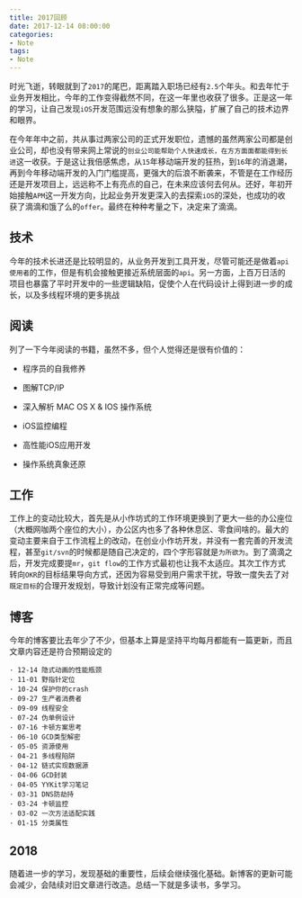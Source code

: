 ```yaml
---
title: 2017回顾
date: 2017-12-14 08:00:00
categories:
- Note
tags:
- Note
---
```


时光飞逝，转眼就到了`2017`的尾巴，距离踏入职场已经有`2.5`个年头。和去年忙于业务开发相比，今年的工作变得截然不同，在这一年里也收获了很多。正是这一年的学习，让自己发现`iOS`开发范围远没有想象的那么狭隘，扩展了自己的技术边界和眼界。

在今年年中之前，共从事过两家公司的正式开发职位，遗憾的虽然两家公司都是创业公司，却也没有带来网上常说的`创业公司能帮助个人快速成长，在方方面面都能得到长进`这一收获。于是这让我倍感焦虑，从`15`年移动端开发的狂热，到`16`年的消退潮，再到今年移动端开发的入门门槛提高，更强大的后浪不断袭来，不管是在工作经历还是开发项目上，远远称不上有亮点的自己，在未来应该何去何从。还好，年初开始接触`APM`这一开发方向，比起业务开发更深入的去探索`iOS`的深处，也成功的收获了滴滴和饿了么的`offer`。最终在种种考量之下，决定来了滴滴。

## 技术
今年的技术长进还是比较明显的，从业务开发到工具开发，尽管可能还是做着`api使用者`的工作，但是有机会接触更接近系统层面的`api`。另一方面，上百万日活的项目也暴露了平时开发中的一些逻辑缺陷，促使个人在代码设计上得到进一步的成长，以及多线程环境的更多挑战

## 阅读
列了一下今年阅读的书籍，虽然不多，但个人觉得还是很有价值的：

- 程序员的自我修养

- 图解TCP/IP

- 深入解析 MAC OS X & IOS 操作系统

- iOS监控编程

- 高性能iOS应用开发    

- 操作系统真象还原

## 工作
工作上的变动比较大，首先是从小作坊式的工作环境更换到了更大一些的办公座位（大概网咖两个座位的大小），办公区内也多了各种休息区、零食间啥的。最大的变动主要来自于工作流程上的改动，在创业小作坊开发，并没有一套完善的开发流程，甚至`git/svn`的时候都是随自己决定的，四个字形容就是`为所欲为`。到了滴滴之后，开发完成要提`mr`，`git flow`的工作方式最初也让我不太适应。其次工作方式转向`OKR`的目标结果导向方式，还因为容易受到用户需求干扰，导致一度失去了对`既定目标`的合理开发规划，导致计划没有正常完成等问题。

## 博客
今年的博客要比去年少了不少，但基本上算是坚持平均每月都能有一篇更新，而且文章内容还是符合预期设定的
    
    · 12-14 隐式动画的性能瓶颈
    · 11-01 野指针定位
    · 10-24 保护你的crash
    · 09-27 生产者消费者
    · 09-09 线程安全
    · 07-24 伪单例设计
    · 07-16 卡顿方案思考
    · 06-10 GCD类型解密
    · 05-05 资源使用
    · 04-21 多线程陷阱
    · 04-12 链式实现数据源
    · 04-06 GCD封装
    · 04-05 YYKit学习笔记
    · 03-31 DNS防劫持
    · 03-24 卡顿监控
    · 03-02 一次方法适配实践
    · 01-15 分类属性

## 2018
随着进一步的学习，发现基础的重要性，后续会继续强化基础。新博客的更新可能会减少，会陆续对旧文章进行改造。总结一下就是多读书，多学习。

